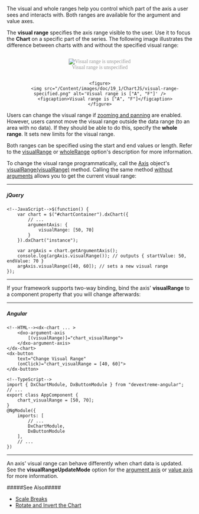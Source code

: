The visual and whole ranges help you control which part of the axis a user sees and interacts with. Both ranges are available for the argument and value axes.

The **visual range** specifies the axis range visible to the user. Use it to focus the **Chart** on a specific part of the series. The following image illustrates the difference between charts with and without the specified visual range:

<div id="figures">
    <figure>
        <img src="/Content/images/doc/19_1/ChartJS/visual-range-unspecified.png" alt="Visual range is unspecified" />
        <figcaption>Visual range is unspecified</figcaption>
    </figure>

    <figure>
        <img src="/Content/images/doc/19_1/ChartJS/visual-range-specified.png" alt='Visual range is ["A", "F"]' />
        <figcaption>Visual range is ["A", "F"]</figcaption>
    </figure>
</div>

Users can change the visual range if [zooming and panning](/concepts/05%20Widgets/Chart/95%20Zooming%20and%20Panning '/Documentation/Guide/Widgets/Chart/Zooming_and_Panning/') are enabled. However, users cannot move the visual range outside the data range (to an area with no data). If they should be able to do this, specify the **whole range**. It sets new limits for the visual range.

Both ranges can be specified using the start and end values or length. Refer to the [visualRange](/api-reference/20%20Data%20Visualization%20Widgets/dxChart/1%20Configuration/argumentAxis/visualRange '/Documentation/ApiReference/Data_Visualization_Widgets/dxChart/Configuration/argumentAxis/visualRange/') or [wholeRange](/api-reference/20%20Data%20Visualization%20Widgets/dxChart/1%20Configuration/argumentAxis/wholeRange '/Documentation/ApiReference/Data_Visualization_Widgets/dxChart/Configuration/argumentAxis/wholeRange/') option's description for more information.

To change the visual range programmatically, call the [Axis](/api-reference/20%20Data%20Visualization%20Widgets/dxChart/7%20Chart%20Elements/Axis '/Documentation/ApiReference/Data_Visualization_Widgets/dxChart/Chart_Elements/Axis/') object's [visualRange(visualRange)](/api-reference/20%20Data%20Visualization%20Widgets/dxChart/7%20Chart%20Elements/Axis/3%20Methods/visualRange(visualRange).md '/Documentation/ApiReference/Data_Visualization_Widgets/dxChart/Chart_Elements/Axis/Methods/#visualRangevisualRange') method. Calling the same method [without arguments](/api-reference/20%20Data%20Visualization%20Widgets/dxChart/7%20Chart%20Elements/Axis/3%20Methods/visualRange().md '/Documentation/ApiReference/Data_Visualization_Widgets/dxChart/Chart_Elements/Axis/Methods/#visualRange') allows you to get the current visual range:

---
##### jQuery

    <!--JavaScript-->$(function() {
        var chart = $("#chartContainer").dxChart({
            // ...
            argumentAxis: {
                visualRange: [50, 70]
            }
        }).dxChart("instance");

        var argAxis = chart.getArgumentAxis();
        console.log(argAxis.visualRange()); // outputs { startValue: 50, endValue: 70 }
        argAxis.visualRange([40, 60]); // sets a new visual range
    });

---

If your framework supports two-way binding, bind the axis' **visualRange** to a component property that you will change afterwards:

---
##### Angular

    <!--HTML--><dx-chart ... >
        <dxo-argument-axis
            [(visualRange)]="chart_visualRange">
        </dxo-argument-axis>
    </dx-chart>
    <dx-button
        text="Change Visual Range"
        (onClick)="chart_visualRange = [40, 60]">
    </dx-button>

    <!--TypeScript-->
    import { DxChartModule, DxButtonModule } from "devextreme-angular";
    // ...
    export class AppComponent {
        chart_visualRange = [50, 70];
    }
    @NgModule({
        imports: [
            // ...
            DxChartModule,
            DxButtonModule
        ],
        // ...
    })

---

An axis' visual range can behave differently when chart data is updated. See the **visualRangeUpdateMode** option for the [argument axis](/api-reference/20%20Data%20Visualization%20Widgets/dxChart/1%20Configuration/argumentAxis/visualRangeUpdateMode.md '/Documentation/ApiReference/Data_Visualization_Widgets/dxChart/Configuration/argumentAxis/#visualRangeUpdateMode') or [value axis](/api-reference/20%20Data%20Visualization%20Widgets/dxChart/1%20Configuration/valueAxis/visualRangeUpdateMode.md '/Documentation/ApiReference/Data_Visualization_Widgets/dxChart/Configuration/valueAxis/#visualRangeUpdateMode') for more information.

#####See Also#####
- [Scale Breaks](/concepts/05%20Widgets/Chart/20%20Axes/33%20Scale%20Breaks.md '/Documentation/Guide/Widgets/Chart/Axes/Scale_Breaks/')
- [Rotate and Invert the Chart](/concepts/05%20Widgets/Chart/90%20Rotate%20and%20Invert%20the%20Chart.md '/Documentation/Guide/Widgets/Chart/Rotate_and_Invert_the_Chart/')

<style>
    #figures {
        text-align: center;
    }
    #figures > figure {
        display: inline-block;
        font-family: 'OpenSansCondensedBold';
        color: #969696;
    }
</style>
